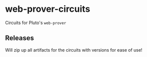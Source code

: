 # web-prover-circuits
Circuits for Pluto's `web-prover`

## Releases
Will zip up all artifacts for the circuits with versions for ease of use!
